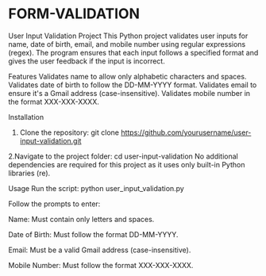 # FORM-VALIDATION
User Input Validation Project
This Python project validates user inputs for name, date of birth, email, and mobile number using regular expressions (regex). The program ensures that each input follows a specified format and gives the user feedback if the input is incorrect.



Features
Validates name to allow only alphabetic characters and spaces.
Validates date of birth to follow the DD-MM-YYYY format.
Validates email to ensure it's a Gmail address (case-insensitive).
Validates mobile number in the format XXX-XXX-XXXX.



Installation


1. Clone the repository:
git clone https://github.com/yourusername/user-input-validation.git

2.Navigate to the project folder:
cd user-input-validation
No additional dependencies are required for this project as it uses only built-in Python libraries (re).

Usage
Run the script:
python user_input_validation.py

Follow the prompts to enter:

Name: Must contain only letters and spaces.

Date of Birth: Must follow the format DD-MM-YYYY.

Email: Must be a valid Gmail address (case-insensitive).

Mobile Number: Must follow the format XXX-XXX-XXXX.
